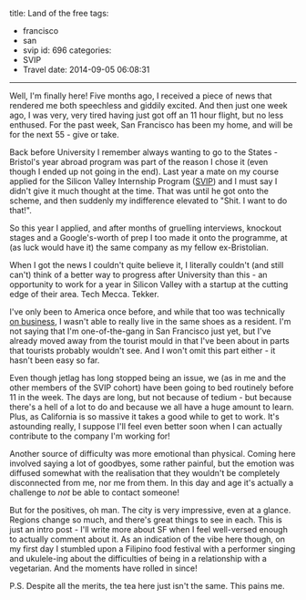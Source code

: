 title: Land of the free
tags:
  - francisco
  - san
  - svip
id: 696
categories:
  - SVIP
  - Travel
date: 2014-09-05 06:08:31
---

Well, I'm finally here! Five months ago, I received a piece of news that rendered me both speechless and giddily excited. And then just one week ago, I was very, very tired having just got off an 11 hour flight, but no less enthused. For the past week, San Francisco has been my home, and will be for the next 55 - give or take.

Back before University I remember always wanting to go to the States - Bristol's year abroad program was part of the reason I chose it (even though I ended up not going in the end). Last year a mate on my course applied for the Silicon Valley Internship Program ([SVIP](http://www.siliconvalleyinternship.com/)) and I must say I didn't give it much thought at the time. That was until he got onto the scheme, and then suddenly my indifference elevated to "Shit. I want to do that!".

So this year I applied, and after months of gruelling interviews, knockout stages and a Google's-worth of prep I too made it onto the programme, at (as luck would have it) the same company as my fellow ex-Bristolian.

When I got the news I couldn't quite believe it, I literally couldn't (and still can't) think of a better way to progress after University than this - an opportunity to work for a year in Silicon Valley with a startup at the cutting edge of their area. Tech Mecca. Tekker.

I've only been to America once before, and while that too was technically [on business](http://www.eecs.umich.edu/nime2012/Proceedings/papers/131_Final_Manuscript.pdf), I wasn't able to really live in the same shoes as a resident. I'm not saying that I'm one-of-the-gang in San Francisco just yet, but I've already moved away from the tourist mould in that I've been about in parts that tourists probably wouldn't see. And I won't omit this part either - it hasn't been easy so far.

Even though jetlag has long stopped being an issue, we (as in me and the other members of the SVIP cohort) have been going to bed routinely before 11 in the week. The days are long, but not because of tedium - but because there's a hell of a lot to do and because we all have a huge amount to learn. Plus, as California is so massive it takes a good while to get to work. It's astounding really, I suppose I'll feel even better soon when I can actually contribute to the company I'm working for!

Another source of difficulty was more emotional than physical. Coming here involved saying a lot of goodbyes, some rather painful, but the emotion was diffused somewhat with the realisation that they wouldn't be completely disconnected from me, nor me from them. In this day and age it's actually a challenge to *not* be able to contact someone!

But for the positives, oh man. The city is very impressive, even at a glance. Regions change so much, and there's great things to see in each. This is just an intro post - I'll write more about SF when I feel well-versed enough to actually comment about it. As an indication of the vibe here though, on my first day I stumbled upon a Filipino food festival with a performer singing and ukulele-ing about the difficulties of being in a relationship with a vegetarian. And the moments have rolled in since!

P.S. Despite all the merits, the tea here just isn't the same. This pains me.